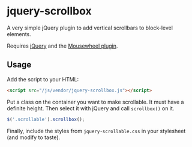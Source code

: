 # jquery-scrollbox

A very simple jQuery plugin to add vertical scrollbars to block-level elements.

Requires [jQuery](https://jquery.com/) and the
[Mousewheel plugin](https://github.com/jquery/jquery-mousewheel).

## Usage

Add the script to your HTML:

```html
<script src="/js/vendor/jquery-scrollbox.js"></script>
```

Put a class on the container you want to make scrollable. It must have a
definite height. Then select it with jQuery and call `scrollbox()` on it.

```js
$('.scrollable').scrollbox();
```

Finally, include the styles from `jquery-scrollable.css` in your stylesheet (and modify
to taste).
